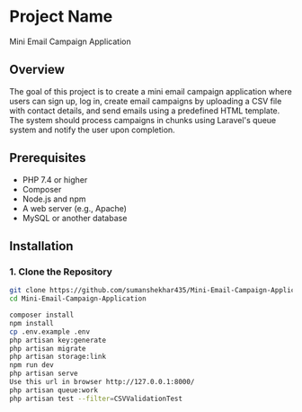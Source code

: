 # Project Name
Mini Email Campaign Application
## Overview
The goal of this project is to create a mini email campaign application where users can sign up, log in, create email campaigns by uploading a CSV file with contact
details, and send emails using a predefined HTML template. The system should process campaigns in chunks using Laravel's queue system and notify the user upon
completion.

## Prerequisites

- PHP 7.4 or higher
- Composer
- Node.js and npm
- A web server (e.g., Apache)
- MySQL or another database

## Installation

### 1. Clone the Repository

```bash
git clone https://github.com/sumanshekhar435/Mini-Email-Campaign-Application.git
cd Mini-Email-Campaign-Application

composer install
npm install
cp .env.example .env
php artisan key:generate
php artisan migrate
php artisan storage:link
npm run dev
php artisan serve
Use this url in browser http://127.0.0.1:8000/
php artisan queue:work
php artisan test --filter=CSVValidationTest
